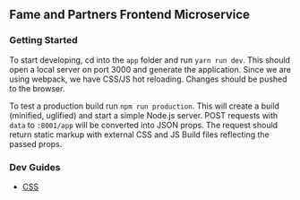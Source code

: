 ## Fame and Partners Frontend Microservice

### Getting Started
To start developing, cd into the `app` folder and  run `yarn run dev`. This should open a local server on port 3000 and generate the application. Since we are using webpack, we have CSS/JS hot reloading. Changes should be pushed to the browser.

To test a production build run `npm run production`. This will create a build (minified, uglified) and start a simple Node.js server. POST requests with `data` to `:8001/app` will be converted into JSON props. The request should return static markup with external CSS and JS Build files reflecting the passed props.

### Dev Guides

- [CSS](/dev_guides/css_styleguide.md)